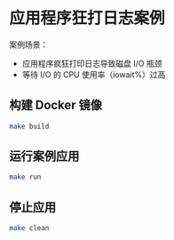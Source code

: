 # 应用程序狂打日志案例

案例场景：

* 应用程序疯狂打印日志导致磁盘 I/O 瓶颈
* 等待 I/O 的 CPU 使用率（iowait%）过高

## 构建 Docker 镜像

```sh
make build
```

## 运行案例应用

```sh
make run
```

## 停止应用

```sh
make clean
```
